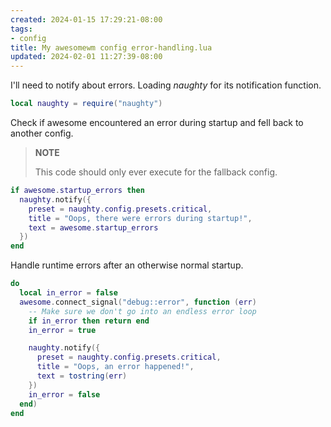 ```yaml
---
created: 2024-01-15 17:29:21-08:00
tags:
- config
title: My awesomewm config error-handling.lua
updated: 2024-02-01 11:27:39-08:00
---
```


I'll need to notify about errors.
Loading *naughty* for its notification function.

````lua
local naughty = require("naughty")
````

Check if awesome encountered an error during startup and fell back to another config.

 > 
 > **NOTE**
>
 > This code should only ever execute for the fallback config.

````lua
if awesome.startup_errors then
  naughty.notify({
    preset = naughty.config.presets.critical,
    title = "Oops, there were errors during startup!",
    text = awesome.startup_errors
  })
end
````

Handle runtime errors after an otherwise normal startup.

````lua
do
  local in_error = false
  awesome.connect_signal("debug::error", function (err)
    -- Make sure we don't go into an endless error loop
    if in_error then return end
    in_error = true

    naughty.notify({
      preset = naughty.config.presets.critical,
      title = "Oops, an error happened!",
      text = tostring(err)
    })
    in_error = false
  end)
end
````